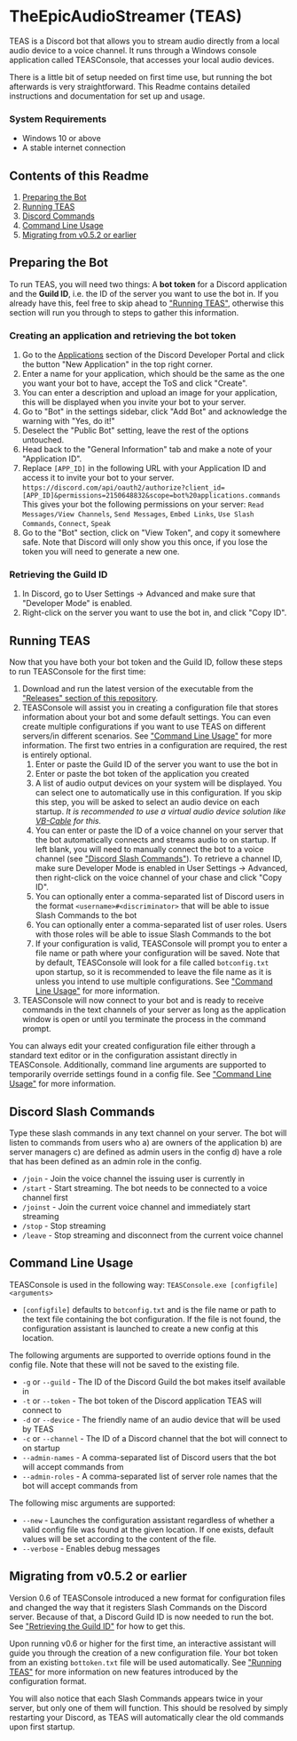 # TheEpicAudioStreamer (TEAS)
TEAS is a Discord bot that allows you to stream audio directly from a local audio device to a voice channel. It runs through a Windows console application called TEASConsole, that accesses your local audio devices.

There is a little bit of setup needed on first time use, but running the bot afterwards is very straightforward. This Readme contains detailed instructions and documentation for set up and usage.

### System Requirements
* Windows 10 or above
* A stable internet connection

## Contents of this Readme
1. [Preparing the Bot](#user-content-preparing-the-bot)
2. [Running TEAS](#user-content-running-teas)
3. [Discord Commands](#user-content-discord-slash-commands)
4. [Command Line Usage](#user-content-command-line-usage)
5. [Migrating from v0.5.2 or earlier](#user-content-migrating-from-v052-or-earlier)

## Preparing the Bot
To run TEAS, you will need two things: A **bot token** for a Discord application and the **Guild ID**, i.e. the ID of the server you want to use the bot in. If you already have this, feel free to skip ahead to ["Running TEAS"](#user-content-running-teas), otherwise this section will run you through to steps to gather this information.

### Creating an application and retrieving the bot token
1. Go to the [Applications](https://discord.com/developers/applications) section of the Discord Developer Portal and click the button "New Application" in the top right corner.
2. Enter a name for your application, which should be the same as the one you want your bot to have, accept the ToS and click "Create".
3. You can enter a description and upload an image for your application, this will be displayed when you invite your bot to your server.
4. Go to "Bot" in the settings sidebar, click "Add Bot" and acknowledge the warning with "Yes, do it!"
5. Deselect the "Public Bot" setting, leave the rest of the options untouched.
6. Head back to the "General Information" tab and make a note of your "Application ID".
7. Replace `[APP_ID]` in the following URL with your Application ID and access it to invite your bot to your server.<br/>`https://discord.com/api/oauth2/authorize?client_id=[APP_ID]&permissions=2150648832&scope=bot%20applications.commands`<br />
This gives your bot the following permissions on your server: `Read Messages/View Channels`, `Send Messages`, `Embed Links`, `Use Slash Commands`, `Connect`, `Speak`
7. Go to the "Bot" section, click on "View Token", and copy it somewhere safe. Note that Discord will only show you this once, if you lose the token you will need to generate a new one.

### Retrieving the Guild ID
1. In Discord, go to User Settings -> Advanced and make sure that "Developer Mode" is enabled.
2. Right-click on the server you want to use the bot in, and click "Copy ID".

## Running TEAS
Now that you have both your bot token and the Guild ID, follow these steps to run TEASConsole for the first time:
1. Download and run the latest version of the executable from the ["Releases" section of this repository](https://github.com/dandln/TheEpicAudioStreamer/releases/).
2. TEASConsole will assist you in creating a configuration file that stores information about your bot and some default settings. You can even create multiple configurations if you want to use TEAS on different servers/in different scenarios. See ["Command Line Usage"](#user-content-command-line-usage) for more information. The first two entries in a configuration are required, the rest is entirely optional.
    1. Enter or paste the Guild ID of the server you want to use the bot in
    2. Enter or paste the bot token of the application you created
    3. A list of audio output devices on your system will be displayed. You can select one to automatically use in this configuration. If you skip this step, you will be asked to select an audio device on each startup. *It is recommended to use a virtual audio device solution like [VB-Cable](https://vb-audio.com/Cable/) for this.*
    4. You can enter or paste the ID of a voice channel on your server that the bot automatically connects and streams audio to on startup. If left blank, you will need to manually connect the bot to a voice channel (see ["Discord Slash Commands"](#user-content-discord-slash-commands)). To retrieve a channel ID, make sure Developer Mode is enabled in User Settings -> Advanced, then right-click on the voice channel of your chase and click "Copy ID".
    5. You can optionally enter a comma-separated list of Discord users in the format `<username>#<discriminator>` that will be able to issue Slash Commands to the bot
    6. You can optionally enter a comma-separated list of user roles. Users with those roles will be able to issue Slash Commands to the bot
    7. If your configuration is valid, TEASConsole will prompt you to enter a file name or path where your configuration will be saved. Note that by default, TEASConsole will look for a file called `botconfig.txt` upon startup, so it is recommended to leave the file name as it is unless you intend to use multiple configurations. See ["Command Line Usage"](#user-content-command-line-usage) for more information.
5. TEASConsole will now connect to your bot and is ready to receive commands in the text channels of your server as long as the application window is open or until you terminate the process in the command prompt.

You can always edit your created configuration file either through a standard text editor or in the configuration assistant directly in TEASConsole. Additionally, command line arguments are supported to temporarily override settings found in a config file. See ["Command Line Usage"](#user-content-command-line-usage) for more information.

## Discord Slash Commands
Type these slash commands in any text channel on your server. The bot will listen to commands from users who a) are owners of the application b) are server managers c) are defined as admin users in the config d) have a role that has been defined as an admin role in the config.
* `/join` - Join the voice channel the issuing user is currently in
* `/start` - Start streaming. The bot needs to be connected to a voice channel first
* `/joinst` - Join the current voice channel and immediately start streaming
* `/stop` - Stop streaming
* `/leave` - Stop streaming and disconnect from the current voice channel

## Command Line Usage
TEASConsole is used in the following way: `TEASConsole.exe [configfile] <arguments>`

* `[configfile]` defaults to `botconfig.txt` and is the file name or path to the text file containing the bot configuration. If the file is not found, the configuration assistant is launched to create a new config at this location.

The following arguments are supported to override options found in the config file. Note that these will not be saved to the existing file.
* `-g` or `--guild` - The ID of the Discord Guild the bot makes itself available in
* `-t` or `--token` - The bot token of the Discord application TEAS will connect to
* `-d` or `--device` - The friendly name of an audio device that will be used by TEAS
* `-c` or `--channel` - The ID of a Discord channel that the bot will connect to on startup
* `--admin-names` - A comma-separated list of Discord users that the bot will accept commands from
* `--admin-roles` - A comma-separated list of server role names that the bot will accept commands from

The following misc arguments are supported:
* `--new` - Launches the configuration assistant regardless of whether a valid config file was found at the given location. If one exists, default values will be set according to the content of the file.
* `--verbose` - Enables debug messages

## Migrating from v0.5.2 or earlier
Version 0.6 of TEASConsole introduced a new format for configuration files and changed the way that it registers Slash Commands on the Discord server. Because of that, a Discord Guild ID is now needed to run the bot. See ["Retrieving the Guild ID"](#user-content-retrieving-the-guild-id) for how to get this.

Upon running v0.6 or higher for the first time, an interactive assistant will guide you through the creation of a new configuration file. Your bot token from an existing `bottoken.txt` file will be used automatically. See ["Running TEAS"](#user-content-running-teas) for more information on new features introduced by the configuration format.

You will also notice that each Slash Commands appears twice in your server, but only one of them will function. This should be resolved by simply restarting your Discord, as TEAS will automatically clear the old commands upon first startup.
